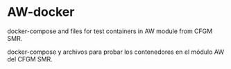 # AW-docker
docker-compose and files for test containers in AW module from CFGM SMR.

docker-compose y archivos para probar los contenedores en el módulo AW del CFGM SMR.
